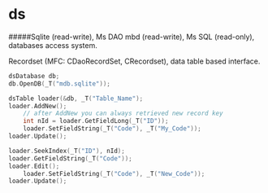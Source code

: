 # ds
#####Sqlite (read-write), Ms DAO mbd (read-write), Ms SQL (read-only),
databases access system. 

Recordset (MFC: CDaoRecordSet, CRecordset), data table based interface.

```C++
dsDatabase db;
db.OpenDB(_T("mdb.sqlite"));

dsTable loader(&db, _T("Table_Name");
loader.AddNew();
    // after AddNew you can always retrieved new record key
    int nId = loader.GetFieldLong(_T("ID")); 
    loader.SetFieldString(_T("Code"), _T("My_Code"));
loader.Update();

loader.SeekIndex(_T("ID"), nId);
loader.GetFieldString(_T("Code"));
loader.Edit();
    loader.SetFieldString(_T("Code"), _T("New_Code"));
loader.Update();
```
